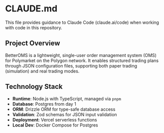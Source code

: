 # CLAUDE.md

This file provides guidance to Claude Code (claude.ai/code) when working with code in this repository.

## Project Overview

BetterOMS is a lightweight, single-user order management system (OMS) for Polymarket on the Polygon network. It enables structured trading plans through JSON configuration files, supporting both paper trading (simulation) and real trading modes.


## Technology Stack

- **Runtime**: Node.js with TypeScript, managed via `pnpm`
- **Database**: Postgres from day 1
- **ORM**: Drizzle ORM for type-safe database access
- **Validation**: Zod schemas for JSON input validation
- **Deployment**: Vercel serverless functions
- **Local Dev**: Docker Compose for Postgres

